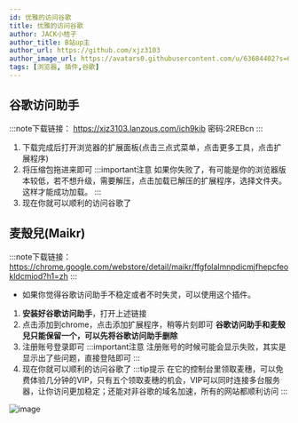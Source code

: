 ```yaml
---
id: 优雅的访问谷歌
title: 优雅的访问谷歌
author: JACK小桔子
author_title: B站up主
author_url: https://github.com/xjz3103
author_image_url: https://avatars0.githubusercontent.com/u/63684402?s=60&v=4
tags: [浏览器, 插件,谷歌]
---
```

## 谷歌访问助手
:::note下载链接：
https://xjz3103.lanzous.com/ich9kib
密码:2REBcn
:::
1. 下载完成后打开浏览器的扩展面板(点击三点式菜单，点击更多工具，点击扩展程序)
1. 将压缩包拖进来即可
:::important注意
如果你失败了，有可能是你的浏览器版本较低，若不想升级，需要解压，点击加载已解压的扩展程序，选择文件夹。这样才能成功加载。
:::
1. 现在你就可以顺利的访问谷歌了

## 麦殼兒(Maikr)
:::note下载链接：
https://chrome.google.com/webstore/detail/maikr/ffgfolalmnpdicmjfhepcfeokldcmiod?h1=zh
:::
* 如果你觉得谷歌访问助手不稳定或者不时失灵，可以使用这个插件。
1. **安装好谷歌访问助手**，打开上述链接
1. 点击添加到chrome，点击添加扩展程序，稍等片刻即可
**谷歌访问助手和麦殼兒只能保留一个，可以先将谷歌访问助手删除**
1. 注册账号登录即可
:::important注意
注册账号的时候可能会显示失败，其实是显示出了些问题，直接登陆即可
:::
1. 现在你就可以顺利的访问谷歌了
:::tip提示
在它的控制台里领取麦穗，可以免费体验几分钟的VIP，只有五个领取麦穗的机会，VIP可以同时连接多台服务器，让你访问更加稳定；还能对非谷歌的域名加速，所有的网站都顺利访问
:::

![image](http://i2.tiimg.com/719639/d90bcdb3f31bed82.png 'image 1')